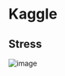 # Kaggle

## Stress
![image](https://user-images.githubusercontent.com/54842807/228773059-fffbe964-9795-4672-afe7-b061c252285a.png)
